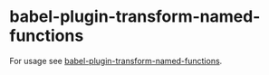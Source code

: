 # babel-plugin-transform-named-functions

For usage see [babel-plugin-transform-named-functions](https://github.com/EnoahNetzach/babel-named-functions/tree/master/packages/babel-plugin-transform-named-functions).
